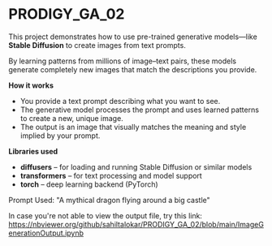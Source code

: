 # PRODIGY_GA_02

This project demonstrates how to use pre-trained generative models—like **Stable Diffusion** to create images from text prompts.

By learning patterns from millions of image–text pairs, these models generate completely new images that match the descriptions you provide.  

**How it works**

- You provide a text prompt describing what you want to see.
- The generative model processes the prompt and uses learned patterns to create a new, unique image.
- The output is an image that visually matches the meaning and style implied by your prompt.

**Libraries used**

- **diffusers** – for loading and running Stable Diffusion or similar models
- **transformers** – for text processing and model support
- **torch** – deep learning backend (PyTorch)

Prompt Used: "A mythical dragon flying around a big castle"

In case you're not able to view the output file, try this link:
https://nbviewer.org/github/sahiltalokar/PRODIGY_GA_02/blob/main/ImageGenerationOutput.ipynb

